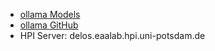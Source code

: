 - [ollama Models](https://ollama.ai/library)
- [ollama GitHub](https://github.com/jmorganca/ollama)
- HPI Server: delos.eaalab.hpi.uni-potsdam.de

